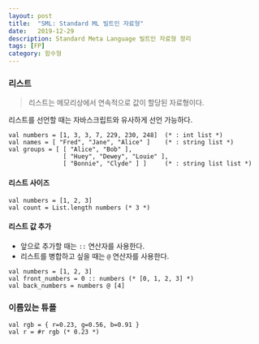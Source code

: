 ```yaml
---
layout: post
title:  "SML: Standard ML 빌트인 자료형"
date:   2019-12-29
description: Standard Meta Language 빌트인 자료형 정리
tags: [FP]
category: 함수형
---
```

### 리스트
> 리스트는 메모리상에서 연속적으로 값이 할당된 자료형이다.

리스트를 선언할 때는 자바스크립트와 유사하게 선언 가능하다.

```
val numbers = [1, 3, 3, 7, 229, 230, 248]  (* : int list *)
val names = [ "Fred", "Jane", "Alice" ]    (* : string list *)
val groups = [ [ "Alice", "Bob" ],
               [ "Huey", "Dewey", "Louie" ],
               [ "Bonnie", "Clyde" ] ]     (* : string list list *)
```

#### 리스트 사이즈
```
val numbers = [1, 2, 3]
val count = List.length numbers (* 3 *)
```

#### 리스트 값 추가
- 앞으로 추가할 때는 `::` 연산자를 사용한다.
- 리스트를 병합하고 싶을 때는 `@` 연산자를 사용한다.

```
val numbers = [1, 2, 3]
val front_numbers = 0 :: numbers (* [0, 1, 2, 3] *)
val back_numbers = numbers @ [4]
```

### 이름있는 튜플
```
val rgb = { r=0.23, g=0.56, b=0.91 }
val r = #r rgb (* 0.23 *)
```